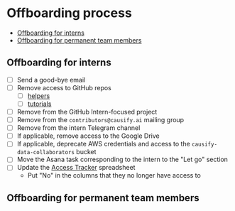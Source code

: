 # Offboarding process

<!-- toc -->

- [Offboarding for interns](#offboarding-for-interns)
- [Offboarding for permanent team members](#offboarding-for-permanent-team-members)

<!-- tocstop -->

## Offboarding for interns

- [ ] Send a good-bye email
- [ ] Remove access to GitHub repos
  - [ ] [helpers](https://github.com/causify-ai/helpers)
  - [ ] [tutorials](https://github.com/causify-ai/tutorials)
- [ ] Remove from the GitHub Intern-focused project
- [ ] Remove from the `contributors@causify.ai` mailing group
- [ ] Remove from the intern Telegram channel
- [ ] If applicable, remove access to the Google Drive
- [ ] If applicable, deprecate AWS credentials and access to the
      `causify-data-collaborators` bucket
- [ ] Move the Asana task corresponding to the intern to the "Let go" section
- [ ] Update the
      [Access Tracker](https://docs.google.com/spreadsheets/d/130tDQBLAeq89uOTj9pyE8r1-o2-OKztCZYZtyiOKnLk/edit?resourcekey=&gid=1024055821#gid=1024055821)
      spreadsheet
  - Put "No" in the columns that they no longer have access to

## Offboarding for permanent team members
